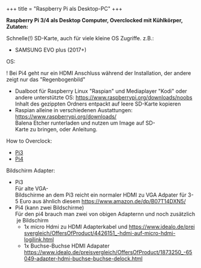 +++
title = "Raspberry Pi als Desktop-PC"
+++

**Raspberry Pi 3/4 als Desktop Computer, Overclocked mit Kühlkörper,
Zutaten:**

Schnelle(!) SD-Karte, auch für viele kleine OS Zugriffe. z.B.:

- SAMSUNG EVO plus (2017+)

OS:

! Bei Pi4 geht nur ein HDMI Anschluss während der Installation, der
andere zeigt nur das "Regenbogenbild"

- Dualboot für Raspberry Linux "Raspian" und Mediaplayer "Kodi"
  oder andere unterstützte OS: <https://www.raspberrypi.org/downloads/noobs>  
  Inhalt des gezippten Ordners entpackt auf leere SD-Karte kopieren
- Raspian alleine in verschiedenen Austattungen: <https://www.raspberrypi.org/downloads/>  
  Balena Etcher runterladen und nutzen um Image auf SD-Karte zu bringen, oder Anleitung.

How to Overclock:

- [Pi3](/projekte/raspberry-pi/raspberry-pi-3-overclock/)
- [Pi4](/projekte/raspberry-pi/raspberry-pi-4-overclock/)

Bildschirm Adapter:

- Pi3  
  Für alte VGA-Bildschirme an dem Pi3 reicht ein normaler HDMI zu VGA Adpater
  für 3-5 Euro aus ähnlich diesem <https://www.amazon.de/dp/B07T14DXN5/>
- Pi4 (kann zwei Bildschirme)  
  Für den pi4 brauch man zwei von obigen Adapternn und noch zusätzlich je Bildschirm
  - 1x micro Hdmi zu HDMI Adapterkabel und <https://www.idealo.de/preisvergleich/OffersOfProduct/4426151_-hdmi-auf-micro-hdmi-logilink.html>
  - 1x Buchse-Buchse HDMI Adapater <https://www.idealo.de/preisvergleich/OffersOfProduct/1873250_-65049-adapter-hdmi-buchse-buchse-delock.html>
